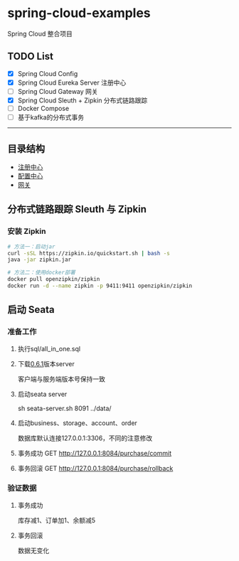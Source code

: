 # spring-cloud-examples
Spring Cloud 整合项目


## TODO List

* [x] Spring Cloud Config
* [x] Spring Cloud Eureka Server 注册中心
* [ ] Spring Cloud Gateway 网关
* [x] Spring Cloud Sleuth + Zipkin 分布式链路跟踪
* [ ] Docker Compose
* [ ] 基于kafka的分布式事务
--- 

## 目录结构
- [注册中心](registry)
- [配置中心](config)
- [网关](gateway)

## 分布式链路跟踪 Sleuth 与 Zipkin
### 安装 Zipkin
```bash
# 方法一：启动jar
curl -sSL https://zipkin.io/quickstart.sh | bash -s
java -jar zipkin.jar

# 方法二：使用docker部署
docker pull openzipkin/zipkin
docker run -d --name zipkin -p 9411:9411 openzipkin/zipkin 
```

## 启动 Seata 
### 准备工作
1. 执行sql/all_in_one.sql

2. 下载[0.6.1](https://github.com/seata/seata/releases/tag/0.6.1)版本server

   客户端与服务端版本号保持一致
3. 启动seata server

   sh seata-server.sh 8091 ../data/
4. 启动business、storage、account、order

   数据库默认连接127.0.0.1:3306，不同的注意修改

5. 事务成功 GET http://127.0.0.1:8084/purchase/commit

6. 事务回滚 GET http://127.0.0.1:8084/purchase/rollback

### 验证数据
1. 事务成功

   库存减1、订单加1、余额减5
2. 事务回滚

   数据无变化